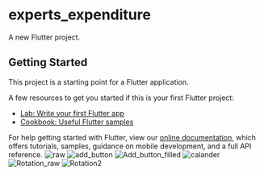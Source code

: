 # experts_expenditure

A new Flutter project.

## Getting Started

This project is a starting point for a Flutter application.

A few resources to get you started if this is your first Flutter project:

- [Lab: Write your first Flutter app](https://flutter.dev/docs/get-started/codelab)
- [Cookbook: Useful Flutter samples](https://flutter.dev/docs/cookbook)

For help getting started with Flutter, view our
[online documentation](https://flutter.dev/docs), which offers tutorials,
samples, guidance on mobile development, and a full API reference.
![raw](https://user-images.githubusercontent.com/86459712/131223061-59da0422-a764-4860-ae3c-dd3d8a2d07a2.jpeg)
![add_button](https://user-images.githubusercontent.com/86459712/131223202-d045f93a-b990-46e8-96bd-ac118a97f504.jpeg)
![Add_button_filled](https://user-images.githubusercontent.com/86459712/131223206-a271693e-e3cd-48ce-897b-d8b0c9c89df0.jpeg)
![calander](https://user-images.githubusercontent.com/86459712/131223220-f7d1b3ef-c25d-473f-adcf-ead911bb21f7.jpeg)
![Rotation_raw](https://user-images.githubusercontent.com/86459712/131223237-90f2c579-b5db-42bc-9593-09509da65611.jpeg)
![Rotation2](https://user-images.githubusercontent.com/86459712/131223240-81ec95cc-fcc7-4004-8057-733d20fbe1b5.jpeg)


